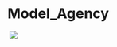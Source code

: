 # Model_Agency
![]()
![](https://drive.google.com/uc?export=view&id=1JBnE1Q6C03_I3YHCz-h9nkH0PZzqpGnw)

